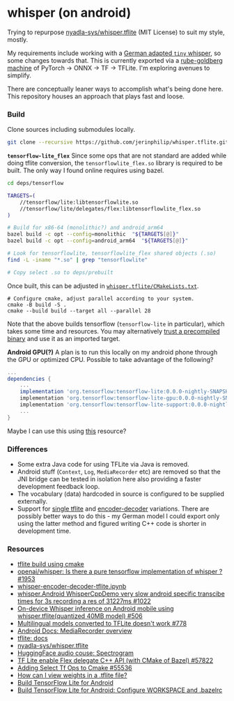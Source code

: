 # whisper (on android)

Trying to repurpose
[nyadla-sys/whisper.tflite](https://github.com/nyadla-sys/whisper.tflite) (MIT
License) to suit my style, mostly. 

My requirements include working with a [German adapted `tiny`
whisper](https://huggingface.co/aware-ai/whisper-tiny-german), so some changes
towards that. This is currently exported via a [rube-goldberg
machine](https://en.wikipedia.org/wiki/Rube_Goldberg_machine) of PyTorch ->
ONNX -> TF -> TFLite. I'm exploring avenues to simplify. 

There are conceptually leaner ways to accomplish what's being done here. This
repository houses an approach that plays fast and loose.

### Build

Clone sources including submodules locally.

```bash 
git clone --recursive https://github.com/jerinphilip/whisper.tflite.git
```

**`tensorflow-lite_flex`** Since some ops that are not standard are added while
doing tflite conversion, the `tensorflowlite_flex.so` library is required to be
built. The only way I found online requires using bazel.

```bash
cd deps/tensorflow

TARGETS=(
    //tensorflow/lite:libtensorflowlite.so 
    //tensorflow/lite/delegates/flex:libtensorflowlite_flex.so
)

# Build for x86-64 (monolithic?) and android_arm64
bazel build -c opt --config=monolithic  "${TARGETS[@]}"
bazel build -c opt --config=android_arm64  "${TARGETS[@]}"

# Look for tensorflowlite, tensorflowlite_flex shared objects (.so)
find -L -iname "*.so" | grep "tensorflowlite"

# Copy select .so to deps/prebuilt
```

Once built, this can be adjusted in
[`whisper.tflite/CMakeLists.txt`](./whisper.tflite/CMakeLists.txt).

```
# Configure cmake, adjust parallel according to your system.  
cmake -B build -S .  
cmake --build build --target all --parallel 28 
```

Note that the above builds tensorflow (`tensorflow-lite` in particular), which
takes some time and resources. You may alternatively [trust a precompiled
binary](https://github.com/nyadla-sys/whisper.tflite/tree/5eaa87f3af07e580d6b79172433e460fca017224/whisper_android/app/src/main/cpp/tf-lite-api/generated-libs)
and use it as an imported target.

**Android GPU(?)** A plan is to run this locally on my android phone through
the GPU or optimized CPU. Possible to take advantage of the following?

```groovy
...
dependencies {
    ...
    implementation 'org.tensorflow:tensorflow-lite:0.0.0-nightly-SNAPSHOT'
    implementation 'org.tensorflow:tensorflow-lite-gpu:0.0.0-nightly-SNAPSHOT'
    implementation 'org.tensorflow:tensorflow-lite-support:0.0.0-nightly-SNAPSHOT'
    ...
}
```

Maybe I can use this using [this](https://stackoverflow.com/a/55144057/4565794) resource?

### Differences

* Some extra Java code for using TFLite via Java is removed.
* Android stuff (`Context`, `Log`, `MediaRecorder` etc) are removed so that the
  JNI bridge can be tested in isolation here also providing a faster
  development feedback loop.
* The vocabulary (data) hardcoded in source is configured to be supplied externally.
* Support for [single tflite](https://colab.research.google.com/github/usefulsensors/openai-whisper/blob/main/notebooks/generate_tflite_from_whisper.ipynb)
  and [encoder-decoder](https://colab.research.google.com/github/usefulsensors/openai-whisper/blob/main/notebooks/whisper_encoder_decoder_tflite.ipynb)
  variations. There are possibly better ways to do this - my German model I could
  export only using the latter method and figured writing C++ code is shorter in
  development time.
 
### Resources

* [tflite build using cmake](https://www.tensorflow.org/lite/guide/build_cmake)
* [openai/whisper: Is there a pure tensorflow implementation of whisper ? #1953](https://github.com/openai/whisper/discussions/1953)
* [whisper-encoder-decoder-tflite.ipynb](https://colab.research.google.com/github/usefulsensors/openai-whisper/blob/main/notebooks/whisper_encoder_decoder_tflite.ipynb)
* [whisper.Android WhisperCppDemo very slow android specific transcibe times for 3s recording a res of 31227ms #1022](https://github.com/ggerganov/whisper.cpp/issues/1022)
* [On-device Whisper inference on Android mobile using whisper.tflite(quantized 40MB model) #506](https://github.com/openai/whisper/discussions/506)
* [Multilingual models converted to TFLite doesn't work #778](https://github.com/openai/whisper/discussions/778)
* [Android Docs:  MediaRecorder overview](https://developer.android.com/media/platform/mediarecorder)
* [tflite: docs](https://www.tensorflow.org/lite/guide)
* [nyadla-sys/whisper.tflite](https://github.com/nyadla-sys/whisper.tflite)
* [HuggingFace audio couse: Spectrogram](https://huggingface.co/learn/audio-course/en/chapter1/audio_data#spectrogram)
* [TF Lite enable Flex delegate C++ API (with CMake of Bazel) #57822](https://github.com/tensorflow/tensorflow/issues/57822#issuecomment-1257127667)
* [Adding Select Tf Ops to Cmake #55536](https://github.com/tensorflow/tensorflow/issues/55536#issuecomment-1286369922)
* [How can I view weights in a .tflite file?](https://stackoverflow.com/a/52174193/4565794)
* [Build TensorFlow Lite for Android](https://www.tensorflow.org/lite/android/lite_build)
* [Build TensorFlow Lite for Android: Configure WORKSPACE and .bazelrc](https://www.tensorflow.org/lite/android/lite_build)
